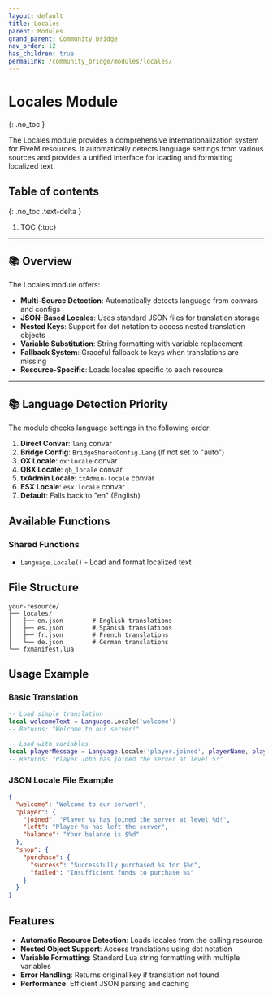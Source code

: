 ```yaml
---
layout: default
title: Locales
parent: Modules
grand_parent: Community Bridge
nav_order: 12
has_children: true
permalink: /community_bridge/modules/locales/
---
```


# Locales Module
{: .no_toc }

The Locales module provides a comprehensive internationalization system for FiveM resources. It automatically detects language settings from various sources and provides a unified interface for loading and formatting localized text.

## Table of contents
{: .no_toc .text-delta }

1. TOC
{:toc}

---

## 📚 Overview

The Locales module offers:

- **Multi-Source Detection**: Automatically detects language from convars and configs
- **JSON-Based Locales**: Uses standard JSON files for translation storage
- **Nested Keys**: Support for dot notation to access nested translation objects
- **Variable Substitution**: String formatting with variable replacement
- **Fallback System**: Graceful fallback to keys when translations are missing
- **Resource-Specific**: Loads locales specific to each resource

---

## 📚 Language Detection Priority

The module checks language settings in the following order:

1. **Direct Convar**: `lang` convar
2. **Bridge Config**: `BridgeSharedConfig.Lang` (if not set to "auto")
3. **OX Locale**: `ox:locale` convar
4. **QBX Locale**: `qb_locale` convar  
5. **txAdmin Locale**: `txAdmin-locale` convar
6. **ESX Locale**: `esx:locale` convar
7. **Default**: Falls back to "en" (English)

## Available Functions

### Shared Functions
- `Language.Locale()` - Load and format localized text

## File Structure

```
your-resource/
├── locales/
│   ├── en.json        # English translations
│   ├── es.json        # Spanish translations
│   ├── fr.json        # French translations
│   └── de.json        # German translations
└── fxmanifest.lua
```

## Usage Example

### Basic Translation

```lua
-- Load simple translation
local welcomeText = Language.Locale('welcome')
-- Returns: "Welcome to our server!"

-- Load with variables
local playerMessage = Language.Locale('player.joined', playerName, playerLevel)
-- Returns: "Player John has joined the server at level 5!"
```

### JSON Locale File Example

```json
{
  "welcome": "Welcome to our server!",
  "player": {
    "joined": "Player %s has joined the server at level %d!",
    "left": "Player %s has left the server",
    "balance": "Your balance is $%d"
  },
  "shop": {
    "purchase": {
      "success": "Successfully purchased %s for $%d",
      "failed": "Insufficient funds to purchase %s"
    }
  }
}
```

## Features

- **Automatic Resource Detection**: Loads locales from the calling resource
- **Nested Object Support**: Access translations using dot notation
- **Variable Formatting**: Standard Lua string formatting with multiple variables
- **Error Handling**: Returns original key if translation not found
- **Performance**: Efficient JSON parsing and caching

